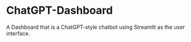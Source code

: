 # ChatGPT-Dashboard
A Dashboard  that is a ChatGPT-style chatbot using Streamlit as the user interface.
